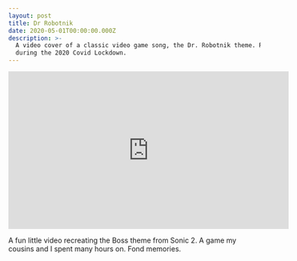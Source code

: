```yaml
---
layout: post
title: Dr Robotnik
date: 2020-05-01T00:00:00.000Z
description: >-
  A video cover of a classic video game song, the Dr. Robotnik theme. Recorded
  during the 2020 Covid Lockdown.
---
```


<div style="text-align: center;"><iframe width="560" height="315" src="https://www.youtube.com/embed/JXAT7v6FTTM" frameborder="0" allow="accelerometer; autoplay; encrypted-media; gyroscope; picture-in-picture" allowfullscreen></iframe></div>

A fun little video recreating the Boss theme from Sonic 2. A game my cousins and I spent many hours on. Fond memories.
